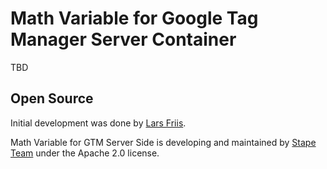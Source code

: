 # Math Variable for Google Tag Manager Server Container

TBD

## Open Source

Initial development was done by [Lars Friis](https://www.linkedin.com/in/lars-friis/).

Math Variable for GTM Server Side is developing and maintained by [Stape Team](https://stape.io/) under the Apache 2.0 license.
